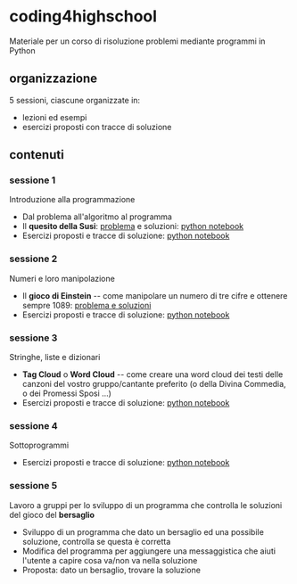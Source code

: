 # coding4highschool
Materiale per un corso di risoluzione problemi mediante programmi in Python

## organizzazione
5 sessioni, ciascune organizzate in:
+ lezioni ed esempi
+ esercizi proposti con tracce di soluzione

## contenuti

### sessione 1
Introduzione alla programmazione
+ Dal problema all'algoritmo al programma
+ Il **quesito della Susi**: [problema](susi.md) e soluzioni: [python notebook](susi.ipynb)
+ Esercizi proposti e tracce di soluzione: [python notebook](Esercizi1.ipynb)

### sessione 2
Numeri e loro manipolazione
+ Il **gioco di Einstein** -- come manipolare un numero di tre cifre e ottenere sempre 1089: [problema e soluzioni](Einstein.ipynb)
+ Esercizi proposti e tracce di soluzione: [python notebook](Esercizi2.ipynb)

### sessione 3
Stringhe, liste e dizionari
+ **Tag Cloud** o **Word Cloud** -- come creare una word cloud dei testi delle canzoni del vostro gruppo/cantante preferito (o della Divina Commedia, o dei Promessi Sposi ...)
+ Esercizi proposti e tracce di soluzione: [python notebook](Esercizi3.ipynb)

### sessione 4
Sottoprogrammi
+ Esercizi proposti e tracce di soluzione: [python notebook](Esercizi4.ipynb)


### sessione 5
Lavoro a gruppi per lo sviluppo di un programma che controlla le soluzioni del gioco del **bersaglio**
+ Sviluppo di un programma che dato un bersaglio ed una possibile soluzione, controlla se questa è corretta
+ Modifica del programma per aggiungere una messaggistica che aiuti l'utente a capire cosa va/non va nella soluzione
+ Proposta: dato un bersaglio, trovare la soluzione

